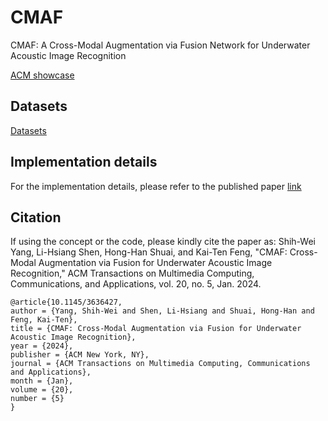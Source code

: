 # CMAF
CMAF: A Cross-Modal Augmentation via Fusion Network for Underwater Acoustic Image Recognition

[ACM showcase](<https://link.growkudos.com/1egh1tu1qtc>)

##  Datasets
[Datasets](<https://drive.google.com/file/d/1iUIJXiojNhJguD5u9eFe9wsVb9kyPDW_/view?usp=drive_link>)
##  Implementation details
For the implementation details, please refer to the published paper [link](<https://doi.org/10.1145/3636427>)

## Citation
If using the concept or the code, please kindly cite the paper as: Shih-Wei Yang, Li-Hsiang Shen, Hong-Han Shuai, and Kai-Ten Feng, "CMAF: Cross-Modal Augmentation via Fusion for Underwater Acoustic Image Recognition," ACM Transactions on Multimedia Computing, Communications, and Applications, vol. 20, no. 5, Jan. 2024.

```bibtex=
@article{10.1145/3636427,
author = {Yang, Shih-Wei and Shen, Li-Hsiang and Shuai, Hong-Han and Feng, Kai-Ten},
title = {CMAF: Cross-Modal Augmentation via Fusion for Underwater Acoustic Image Recognition},
year = {2024},
publisher = {ACM New York, NY},
journal = {ACM Transactions on Multimedia Computing, Communications and Applications},
month = {Jan},
volume = {20},
number = {5}
}
```
